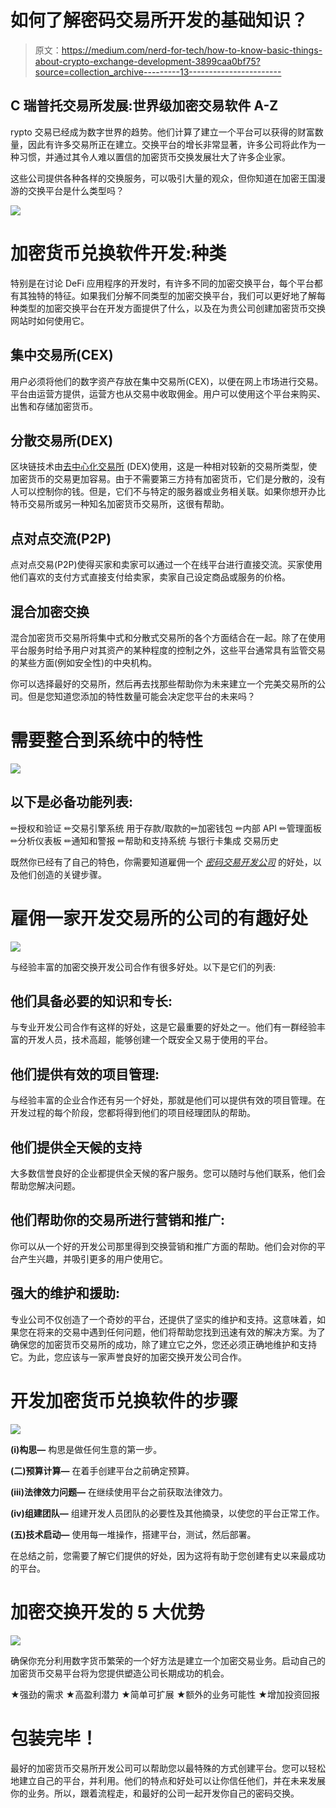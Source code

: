 # 如何了解密码交易所开发的基础知识？

> 原文：<https://medium.com/nerd-for-tech/how-to-know-basic-things-about-crypto-exchange-development-3899caa0bf75?source=collection_archive---------13----------------------->

## C **瑞普托交易所发展:世界级加密交易软件 A-Z**

rypto 交易已经成为数字世界的趋势。他们计算了建立一个平台可以获得的财富数量，因此有许多交易所正在建立。交换平台的增长非常显著，许多公司将此作为一种习惯，并通过其令人难以置信的加密货币交换发展壮大了许多企业家。

这些公司提供各种各样的交换服务，可以吸引大量的观众，但你知道在加密王国漫游的交换平台是什么类型吗？

![](img/0e0ea88cec73d9ce3b64458d59820ea1.png)

# **加密货币兑换软件开发:种类**

特别是在讨论 DeFi 应用程序的开发时，有许多不同的加密交换平台，每个平台都有其独特的特征。如果我们分解不同类型的加密交换平台，我们可以更好地了解每种类型的加密交换平台在开发方面提供了什么，以及在为贵公司创建加密货币交换网站时如何使用它。

## **集中交易所(CEX)**

用户必须将他们的数字资产存放在集中交易所(CEX)，以便在网上市场进行交易。平台由运营方提供，运营方也从交易中收取佣金。用户可以使用这个平台来购买、出售和存储加密货币。

## **分散交易所(DEX)**

区块链技术由[去中心化交易所](http://bit.ly/3FdzT2o) (DEX)使用，这是一种相对较新的交易所类型，使加密货币的交易更加容易。由于不需要第三方持有加密货币，它们是分散的，没有人可以控制你的钱。但是，它们不与特定的服务器或业务相关联。如果你想开办比特币交易所或另一种知名加密货币交易所，这很有帮助。

## **点对点交流(P2P)**

点对点交易(P2P)使得买家和卖家可以通过一个在线平台进行直接交流。买家使用他们喜欢的支付方式直接支付给卖家，卖家自己设定商品或服务的价格。

## **混合加密交换**

混合加密货币交易所将集中式和分散式交易所的各个方面结合在一起。除了在使用平台服务时给予用户对其资产的某种程度的控制之外，这些平台通常具有监管交易的某些方面(例如安全性)的中央机构。

你可以选择最好的交易所，然后再去找那些帮助你为未来建立一个完美交易所的公司。但是您知道您添加的特性数量可能会决定您平台的未来吗？

# **需要整合到系统中的特性**

![](img/2cab050235f651562f7b35d9243b4dbe.png)

## **以下是必备功能列表:**

✏授权和验证
✏交易引擎系统
用于存款/取款的✏加密钱包
✏内部 API
✏管理面板
✏分析仪表板
✏通知和警报
✏帮助和支持系统
与银行卡集成
交易历史

既然你已经有了自己的特色，你需要知道雇佣一个 [*密码交易开发公司*](https://bit.ly/3Y78Del) 的好处，以及他们创造的关键步骤。

# 雇佣一家开发交易所的公司的有趣好处

![](img/4c8ced466a14568d8525e6c7a69391c7.png)

与经验丰富的加密交换开发公司合作有很多好处。以下是它们的列表:

## **他们具备必要的知识和专长:**

与专业开发公司合作有这样的好处，这是它最重要的好处之一。他们有一群经验丰富的开发人员，技术高超，能够创建一个既安全又易于使用的平台。

## **他们提供有效的项目管理:**

与经验丰富的企业合作还有另一个好处，那就是他们可以提供有效的项目管理。在开发过程的每个阶段，您都将得到他们的项目经理团队的帮助。

## 他们提供全天候的支持

大多数信誉良好的企业都提供全天候的客户服务。您可以随时与他们联系，他们会帮助您解决问题。

## **他们帮助你的交易所进行营销和推广:**

你可以从一个好的开发公司那里得到交换营销和推广方面的帮助。他们会对你的平台产生兴趣，并吸引更多的用户使用它。

## **强大的维护和援助:**

专业公司不仅创造了一个奇妙的平台，还提供了坚实的维护和支持。这意味着，如果您在将来的交易中遇到任何问题，他们将帮助您找到迅速有效的解决方案。为了确保您的加密货币交易所的成功，除了建立它之外，您还必须正确地维护和支持它。为此，您应该与一家声誉良好的加密交换开发公司合作。

# **开发加密货币兑换软件的步骤**

![](img/ddf5c0faea853ec0159971b76e37314f.png)

**(i)构思—** 构思是做任何生意的第一步。

**(二)预算计算—** 在着手创建平台之前确定预算。

**(iii)法律效力问题—** 在继续使用平台之前获取法律效力。

**(iv)组建团队—** 组建开发人员团队的必要性及其他摘录，以使您的平台正常工作。

**(五)技术启动—** 使用每一堆操作，搭建平台，测试，然后部署。

在总结之前，您需要了解它们提供的好处，因为这将有助于您创建有史以来最成功的平台。

# **加密交换开发的 5 大优势**

![](img/95e5335ff950260ae7e68533bd78fd8f.png)

确保你充分利用数字货币繁荣的一个好方法是建立一个加密交易业务。启动自己的加密货币交易平台将为您提供塑造公司长期成功的机会。

★强劲的需求
★高盈利潜力
★简单可扩展
★额外的业务可能性
★增加投资回报

# **包装完毕！**

最好的加密货币交易所开发公司可以帮助您以最特殊的方式创建平台。您可以轻松地建立自己的平台，并利用。他们的特点和好处可以让你信任他们，并在未来发展你的业务。所以，跟着流程走，和最好的公司一起开发你自己的密码交换。